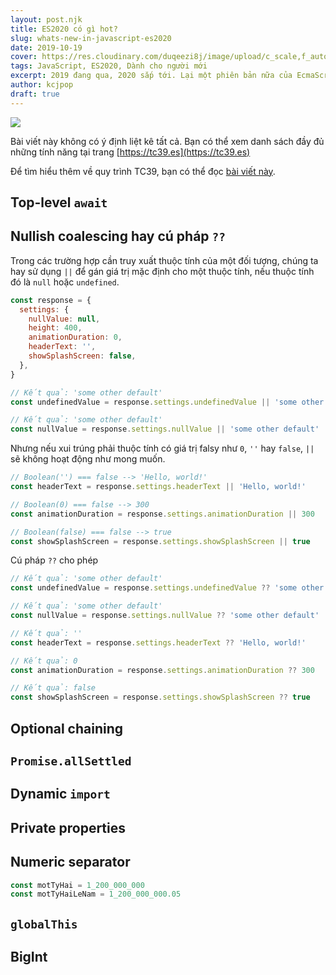```yaml
---
layout: post.njk
title: ES2020 có gì hot?
slug: whats-new-in-javascript-es2020
date: 2019-10-19
cover: https://res.cloudinary.com/duqeezi8j/image/upload/c_scale,f_auto,w_1000/v1571507839/cf0c7c0e69d51d97044a8431da9175e3_dkkaql.jpg
tags: JavaScript, ES2020, Dành cho người mới
excerpt: 2019 đang qua, 2020 sắp tới. Lại một phiên bản nữa của EcmaScript/ JavaScript sắp (hay đã) được các trình duyệt hỗ trợ. Cùng Ehkoo điểm qua những tính năng mới của ES2020 nhé.
author: kcjpop
draft: true
---
```


![](https://res.cloudinary.com/duqeezi8j/image/upload/c_scale,f_auto,w_1000/v1571507839/cf0c7c0e69d51d97044a8431da9175e3_dkkaql.jpg)

Bài viết này không có ý định liệt kê tất cả. Bạn có thể xem danh sách đầy đủ những tính năng tại trang [https://tc39.es](https://tc39.es)

Để tìm hiểu thêm về quy trình TC39, bạn có thể đọc [bài viết này](https://kipalog.com/posts/Tim-hieu-quy-trinh-TC39).

## Top-level `await`

## Nullish coalescing hay cú pháp `??`

Trong các trường hợp cần truy xuất thuộc tính của một đối tượng, chúng ta hay sử dụng `||` để gán giá trị mặc định cho một thuộc tính, nếu thuộc tính đó là `null` hoặc `undefined`.

```js
const response = {
  settings: {
    nullValue: null,
    height: 400,
    animationDuration: 0,
    headerText: '',
    showSplashScreen: false,
  },
}

// Kết quả: 'some other default'
const undefinedValue = response.settings.undefinedValue || 'some other default'

// Kết quả: 'some other default'
const nullValue = response.settings.nullValue || 'some other default'
```

Nhưng nếu xui trúng phải thuộc tính có giá trị falsy như `0`, `''` hay `false`, `||` sẽ không hoạt động như mong muốn.

```js
// Boolean('') === false --> 'Hello, world!'
const headerText = response.settings.headerText || 'Hello, world!'

// Boolean(0) === false --> 300
const animationDuration = response.settings.animationDuration || 300

// Boolean(false) === false --> true
const showSplashScreen = response.settings.showSplashScreen || true
```

Cú pháp `??` cho phép

```js
// Kết quả: 'some other default'
const undefinedValue = response.settings.undefinedValue ?? 'some other default'

// Kết quả: 'some other default'
const nullValue = response.settings.nullValue ?? 'some other default'

// Kết quả: ''
const headerText = response.settings.headerText ?? 'Hello, world!'

// Kết quả: 0
const animationDuration = response.settings.animationDuration ?? 300

// Kết quả: false
const showSplashScreen = response.settings.showSplashScreen ?? true
```

## Optional chaining

## `Promise.allSettled`

## Dynamic `import`

## Private properties

## Numeric separator

```js
const motTyHai = 1_200_000_000
const motTyHaiLeNam = 1_200_000_000.05
```

## `globalThis`

## BigInt
